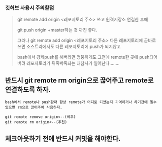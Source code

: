 ### 깃허브 사용시 주의할점 

> git remote add origin <레포지토리 주소> 쓰고 원격저장소 연결한 후에 
>
> git push origin +master하는 것 까진 좋다.
>
> 그러나 git remote add origin <레포지토리 주소> 다른 레포지토리에 곧바로 쓰면 소스트리에서도 다른 레포지토리에 push가 되지않고 
>
> bash에서 강제push를 해버리면 엉뚱하게도 그전에 remote한 곳에 push되어버려 레포지토리가 뒤죽박죽되는 대참사가 일어난다........



## 반드시 git remote rm origin으로 끊어주고 remote로 연결하도록 하자.

``` 주의사항
bash에서 remote나 push할때 항상 remote가 어디로 되었는지 기억하거나 하기전에 될수 있으면 rm으로 끊어주어 사용하자.

git remote remove origin<--(비추)
git remote rm origin<--(추천)
```

## 체크아웃하기 전에 반드시 커밋을 해야한다.
